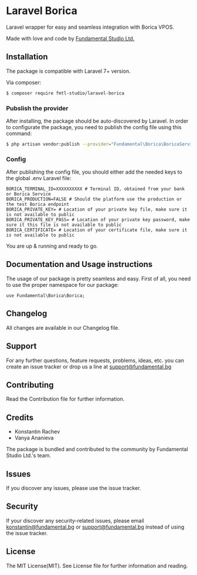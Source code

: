 # Laravel Borica
Laravel wrapper for easy and seamless integration with Borica VPOS.

Made with love and code by [Fundamental Studio Ltd.](https://www.fundamental.bg)

## Installation

The package is compatible with Laravel 7+ version.

Via composer:
``` bash
$ composer require fmtl-studio/laravel-borica
```

### Pubslish the provider
After installing, the package should be auto-discovered by Laravel.
In order to configurate the package, you need to publish the config file using this command:
``` bash
$ php artisan vendor:publish --provider="Fundamental\Borica\BoricaServiceProvider"
```
### Config

After publishing the config file, you should either add the needed keys to the global .env Laravel file:
```
BORICA_TERMINAL_ID=XXXXXXXXXX # Terminal ID, obtained from your bank or Borica Service
BORICA_PRODUCTION=FALSE # Should the platform use the production or the test Borica endpoint
BORICA_PRIVATE_KEY= # Location of your private key file, make sure it is not available to public
BORICA_PRIVATE_KEY_PASS= # Location of your private key password, make sure it this file is not available to public
BORICA_CERTIFICATE= # Location of your certificate file, make sure it is not available to public
```

You are up & running and ready to go.

## Documentation and Usage instructions

The usage of our package is pretty seamless and easy.
First of all, you need to use the proper namespace for our package:
```
use Fundamental\Borica\Borica;
```

## Changelog
All changes are available in our Changelog file.

## Support
For any further questions, feature requests, problems, ideas, etc. you can create an issue tracker or drop us a line at support@fundamental.bg

## Contributing
Read the Contribution file for further information.

## Credits

- Konstantin Rachev
- Vanya Ananieva

The package is bundled and contributed to the community by Fundamental Studio Ltd.'s team.

## Issues
If you discover any issues, please use the issue tracker.

## Security
If your discover any security-related issues, please email konstantin@fundamental.bg or support@fundamental.bg instead of using the issue tracker.

## License
The MIT License(MIT). See License file for further information and reading.